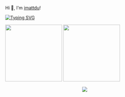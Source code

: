 Hi 👋, I'm [imattdu](https://github.com/imattdu)!

<!-- ![Github Stats](https://github-readme-stats.vercel.app/api?username=imattdu&show_icons=true)
 -->
[![Typing SVG](https://readme-typing-svg.herokuapp.com?lines=matt)](https://git.io/typing-svg)

<a href="https://github.com/imattdu"><img src="https://github-readme-stats.vercel.app/api?username=imattdu&count_private=true&show_icons=true" height="180" /></a> <a href="https://github.com/imattdu"><img src="https://github-readme-stats.vercel.app/api/top-langs/?username=imattdu&langs_count=8&hide=html,css&layout=compact" height="180" /></a>




<div align="center">
    <img src="https://activity-graph.herokuapp.com/graph?username=imattdu&theme=minimal" />
</div>


<!---
matt17du/matt17du is a ✨ special ✨ repository because its `README.md` (this file) appears on your GitHub profile.
You can click the Preview link to take a look at your changes.

- 👋 Hi, I’m @matt
- 👀 I’m interested in java
- 🌱 I’m currently learning 
- 💞️ I’m looking to collaborate on ...
- 📫 How to reach me ...
--->
